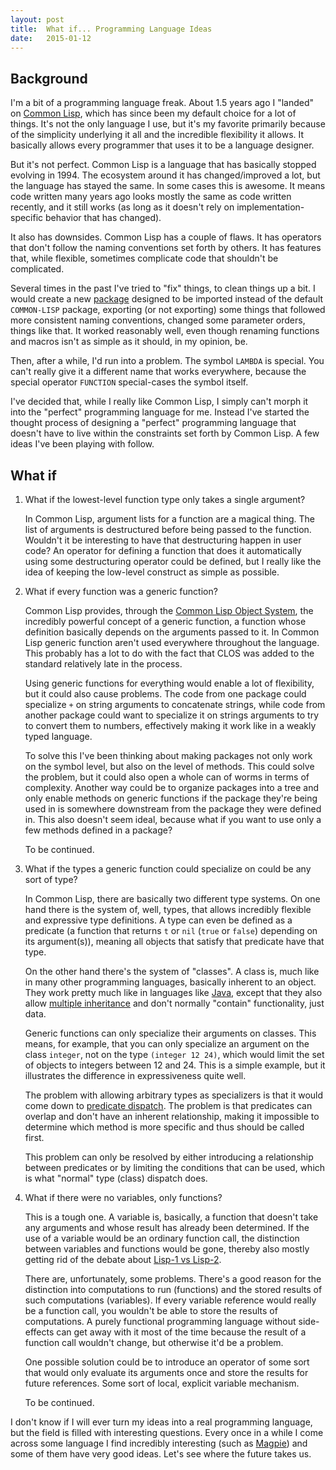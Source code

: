```yaml
---
layout: post
title:  What if... Programming Language Ideas
date:   2015-01-12
---
```


## Background

I'm a bit of a programming language freak. About 1.5 years ago I "landed" on
[Common Lisp][], which has since been my default choice for a lot of things.
It's not the only language I use, but it's my favorite primarily because of the
simplicity underlying it all and the incredible flexibility it allows. It
basically allows every programmer that uses it to be a language designer.

But it's not perfect. Common Lisp is a language that has basically stopped
evolving in 1994. The ecosystem around it has changed/improved a lot, but the
language has stayed the same. In some cases this is awesome. It means code
written many years ago looks mostly the same as code written recently, and it
still works (as long as it doesn't rely on implementation-specific behavior that
has changed).

It also has downsides. Common Lisp has a couple of flaws. It has operators that
don't follow the naming conventions set forth by others. It has features that,
while flexible, sometimes complicate code that shouldn't be complicated.

Several times in the past I've tried to "fix" things, to clean things up a bit.
I would create a new [package][] designed to be imported instead of the default
`COMMON-LISP` package, exporting (or not exporting) some things that followed
more consistent naming conventions, changed some parameter orders, things like
that. It worked reasonably well, even though renaming functions and macros isn't
as simple as it should, in my opinion, be.

Then, after a while, I'd run into a problem. The symbol `LAMBDA` is special. You
can't really give it a different name that works everywhere, because the special
operator `FUNCTION` special-cases the symbol itself.

I've decided that, while I really like Common Lisp, I simply can't morph it into
the "perfect" programming language for me. Instead I've started the thought
process of designing a "perfect" programming language that doesn't have to live
within the constraints set forth by Common Lisp. A few ideas I've been playing
with follow.

## What if

1. What if the lowest-level function type only takes a single argument?

    In Common Lisp, argument lists for a function are a magical thing. The list
    of arguments is destructured before being passed to the function. Wouldn't
    it be interesting to have that destructuring happen in user code? An
    operator for defining a function that does it automatically using some
    destructuring operator could be defined, but I really like the idea of
    keeping the low-level construct as simple as possible.

2. What if every function was a generic function?

    Common Lisp provides, through the [Common Lisp Object System][CLOS], the
    incredibly powerful concept of a generic function, a function whose
    definition basically depends on the arguments passed to it. In Common Lisp
    generic function aren't used everywhere throughout the language. This
    probably has a lot to do with the fact that CLOS was added to the standard
    relatively late in the process.

    Using generic functions for everything would enable a lot of flexibility,
    but it could also cause problems. The code from one package could specialize
    `+` on string arguments to concatenate strings, while code from another
    package could want to specialize it on strings arguments to try to convert
    them to numbers, effectively making it work like in a weakly typed language.

    To solve this I've been thinking about making packages not only work on the
    symbol level, but also on the level of methods. This could solve the
    problem, but it could also open a whole can of worms in terms of complexity.
    Another way could be to organize packages into a tree and only enable
    methods on generic functions if the package they're being used in is
    somewhere downstream from the package they were defined in. This also
    doesn't seem ideal, because what if you want to use only a few methods
    defined in a package?

    To be continued.

3. What if the types a generic function could specialize on could be any sort of
   type?

    In Common Lisp, there are basically two different type systems. On one hand
    there is the system of, well, types, that allows incredibly flexible and
    expressive type definitions. A type can even be defined as a predicate (a
    function that returns `t` or `nil` (`true` or `false`) depending on its
    argument(s)), meaning all objects that satisfy that predicate have that
    type.

    On the other hand there's the system of "classes". A class is, much like in
    many other programming languages, basically inherent to an object. They work
    pretty much like in languages like [Java][], except that they also allow
    [multiple inheritance][] and don't normally "contain" functionality, just
    data.

    Generic functions can only specialize their arguments on classes. This
    means, for example, that you can only specialize an argument on the class
    `integer`, not on the type `(integer 12 24)`, which would limit the set of
    objects to integers between 12 and 24. This is a simple example, but it
    illustrates the difference in expressiveness quite well.

    The problem with allowing arbitrary types as specializers is that it would
    come down to [predicate dispatch][]. The problem is that predicates can
    overlap and don't have an inherent relationship, making it impossible to
    determine which method is more specific and thus should be called first.

    This problem can only be resolved by either introducing a relationship
    between predicates or by limiting the conditions that can be used, which is
    what "normal" type (class) dispatch does.

4. What if there were no variables, only functions?

    This is a tough one. A variable is, basically, a function that doesn't take
    any arguments and whose result has already been determined. If the use of a
    variable would be an ordinary function call, the distinction between
    variables and functions would be gone, thereby also mostly getting rid of
    the debate about [Lisp-1 vs Lisp-2][l1l2].

    There are, unfortunately, some problems. There's a good reason for the
    distinction into computations to run (functions) and the stored results of
    such computations (variables). If every variable reference would really be a
    function call, you wouldn't be able to store the results of computations. A
    purely functional programming language without side-effects can get away
    with it most of the time because the result of a function call wouldn't
    change, but otherwise it'd be a problem.

    One possible solution could be to introduce an operator of some sort that
    would only evaluate its arguments once and store the results for future
    references. Some sort of local, explicit variable mechanism.

    To be continued.

I don't know if I will ever turn my ideas into a real programming language, but
the field is filled with interesting questions. Every once in a while I come
across some language I find incredibly interesting (such as [Magpie][]) and some
of them have very good ideas. Let's see where the future takes us.

[Common Lisp]: https://en.wikipedia.org/wiki/Common_Lisp
[package]: http://www.gigamonkeys.com/book/programming-in-the-large-packages-and-symbols.html
[CLOS]: http://www.dreamsongs.com/CLOS.html
[Java]: https://en.wikipedia.org/wiki/Java_%28programming_language%29
[multiple inheritance]: https://en.wikipedia.org/wiki/Multiple_inheritance
[predicate dispatch]: http://homes.cs.washington.edu/~mernst/pubs/dispatching-ecoop98-abstract.html
[l1l2]: http://www.nhplace.com/kent/Papers/Technical-Issues.html
[Magpie]: http://magpie.stuffwithstuff.com/index.html
